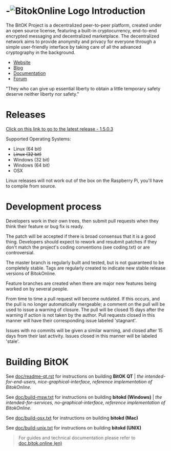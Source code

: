 -![BitokOnline Logo](https://raw.githubusercontent.com/bitokcoin/bitok/master/src/qt/res/images/splash.png)
Introduction
===========================

The BitOK Project  is a decentralized peer-to-peer platform, created under an open source license, featuring a built-in cryptocurrency, end-to-end encrypted messaging and decentralized marketplace. The decentralized network aims to provide anonymity and privacy for everyone through a simple user-friendly interface by taking care of all the advanced cryptography in the background. 

* [Website](https://bitok.online/)
* [Blog](https://blog.bitok.online/)
* [Documentation](https://doc.bitok.online/)
* [Forum](https://talk.bitok.online/)

"They who can give up essential liberty to obtain a little temporary safety deserve neither liberty nor safety." 

Releases
===========================
[Click on this link to go to the latest release - 1.5.0.3](https://github.com/bitokproject/bitok/releases/latest)

Supported Operating Systems:
* Linux (64 bit)
* ~~Linux (32 bit)~~
* Windows (32 bit)
* Windows (64 bit)
* OSX 


Linux releases will not work out of the box on the Raspberry Pi, you'll have to compile from source.

Development process
===========================

Developers work in their own trees, then submit pull requests when
they think their feature or bug fix is ready.

The patch will be accepted if there is broad consensus that it is a
good thing.  Developers should expect to rework and resubmit patches
if they don't match the project's coding conventions (see coding.txt)
or are controversial.

The master branch is regularly built and tested, but is not guaranteed
to be completely stable. Tags are regularly created to indicate new
stable release versions of BitokOnline.

Feature branches are created when there are major new features being
worked on by several people.

From time to time a pull request will become outdated. If this occurs, and
the pull is no longer automatically mergeable; a comment on the pull will
be used to issue a warning of closure. The pull will be closed 15 days
after the warning if action is not taken by the author. Pull requests closed
in this manner will have their corresponding issue labeled 'stagnant'.

Issues with no commits will be given a similar warning, and closed after
15 days from their last activity. Issues closed in this manner will be 
labeled 'stale'.

Building BitOK
===========================

See [doc/readme-qt.rst](https://github.com/bitokproject/bitok/blob/master/doc/readme-qt.rst) for instructions on building **BitOK QT** | *the intended-for-end-users, nice-graphical-interface, reference implementation of BitokOnline.*

See [doc/build-msw.txt](https://github.com/bitokproject/bitok/blob/master/doc/build-msw.txt) for instructions on building **bitokd (Windows)** | *the intended-for-services, no-graphical-interface, reference implementation of BitokOnline.*

See [doc/build-osx.txt](https://github.com/bitokproject/bitok/blob/master/doc/build-osx.txt) for instructions on building **bitokd (Mac)**

See [doc/build-unix.txt](https://github.com/bitokproject/bitok/blob/master/doc/build-unix.txt) for instructions on building **bitokd (UNIX)**


> For guides and technical documentation please refer to [doc.bitok.online (en)](https://bitok.online/en/documentation)
